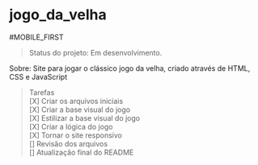# jogo_da_velha

#MOBILE_FIRST

>Status do projeto: Em desenvolvimento.

Sobre: Site para jogar o clássico jogo da velha, criado através de HTML, CSS e JavaScript

>Tarefas <br>
[X] Criar os arquivos iniciais <br>
[X] Criar a base visual do jogo <br>
[X] Estilizar a base visual do jogo <br>
[X] Criar a lógica do jogo <br>
[X] Tornar o site responsivo <br>
[] Revisão dos arquivos <br>
[] Atualização final do README <br>
